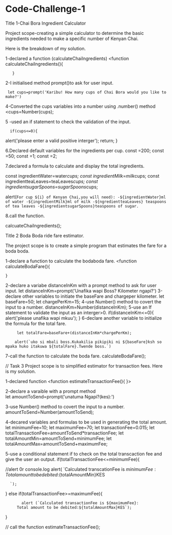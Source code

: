 # Code-Challenge-1

 Title 1-Chai Bora Ingredient Calculator

Project scope-creating a simple calculator to determine the basic ingredients needed to make a specific number of Kenyan Chai.

Here is the breakdown of my solution.

1-declared a function (calculateChaiIngredients)
       <function calculateChaiIngredients(){
        
       }

2-I initialised method  prompt()to  ask for user input.

     let cups=prompt('Karibu! How many cups of Chai Bora would you like to make?')

4-Converted the cups variables into a number using .number() method
      <cups=Number(cups);
      

5 -used an if statement to check the validation of the input.

      if(cups<=0){
alert('please enter a valid positive interger');
return;
}

6.Declared  default variables for the ingredients per cup.
const <water>=200;
const <milk>=50;
const <tealeaves>=1;
const <sugarSpoons>=2;

7.declared a formula to calculate and display the total ingredients.

const ingredientWater=water*cups;
const ingredientMilk=milk*cups;
const ingredientteaLeaves=teaLeaves*cups;
const ingredientsugarSpoons=sugarSpoons*cups;


alert(`For cup ${i} of Kenyan Chai,you will need):
-${ingredientWater}ml of water
-${ingredientMilk}ml of milk
-${ngredientteaLeaves} teaspoons of tea leaves
-${ingredientsugarSpoons}teaspoons of sugar.`


8.call the function.

calcuateChaiIngredients();

Title 2
Boda Boda ride fare estimator.

The project scope is to create a simple program that estimates the fare for a boda boda.

1-declare a function to calculate the bodaboda fare.
         <function calculateBodaFare(){

    }
2-declare a variabe  distanceInKm with a prompt method to ask for user input.
        let distanceInKm=prompt('Unafika wapi Boss? Kilometer ngapi?')
 3-declare other variables to initiate the baseFare and chargeper kilometer.
        let baseFare=50;
        let chargePerKm=15;
 4-use Number() method to covert the input to a number.
       distanceInKm=Number(distanceInKm);
 5-use an If statement to validate the input as an interger>0.
         if(distanceInKm<=0){
        alert('please unafika wapi mkuu');
    }
 6-declare another variable to initialize the formula for the total fare. 

         let totalFare=baseFare+(distanceInKm*chargePerKm);

        alert(`uko si mbali boss.Kukakilia pikipiki ni ${baseFare}ksh so mpaka huko itakuwa ${totalFare}.Twende boss.`)
7-call the function to calculate the boda fare.
        calculateBodaFare();


 // Task 3
 Project scope is to  simplified estimator for transaction fees.
 Here is my solution. 

1-declared function
        <function estimateTransactionFee(){
        }>

2-declare a varaible with a prompt method    
        let amountToSend=prompt('unatuma Ngapi?(kes):') 

3-use Number() method to covert the input to a number.
         amountToSend=Number(amountToSend);

 4-decared variables and formulas to be used in generating the total amount.
         let minimumFee=10;
         let maximumFee=70;
         let transactionFee=0.015;
         let totalTransactionFee=amountToSend*transactionFee;
         let totalAmountMin=amountToSend+minimumFee;
         let totalAmountMax=amountToSend+maximumFee;
  
  
5-use a conditional statement if to check on the total transcaction fee and give the user an output.
          if(totalTransactionFee<=minimumFee){
      
//alert 0r console.log
          alert( `Calculated transcationFee is ${minimumFee}:
          Total amount to be debited:${totalAmountMin}KES
      
      `);
      
  }
           else if(totalTransactionFee>=maximumFee){
  
           alert (`Calculated transactionFee is ${maximumFee}:
         Total amount to be debited:${totalAmountMax}KES`);
      
  }
  

// call the function
estimateTransactionFee();


























